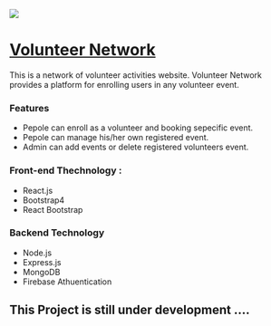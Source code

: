 ![](https://ibb.co/7z1n9rn)
# [Volunteer Network](https://volunteernetwork-mern.web.app/) 

This is a network of volunteer activities website. Volunteer Network provides a platform for enrolling users in any volunteer event.


### Features
* Pepole can enroll as a volunteer and booking sepecific event.
* Pepole can manage his/her own registered event.
* Admin can add events or delete registered volunteers event.

### Front-end Thechnology : 
* React.js
* Bootstrap4
* React Bootstrap

### Backend Technology
* Node.js
* Express.js
* MongoDB
* Firebase Athuentication 

## This Project is still under development ....